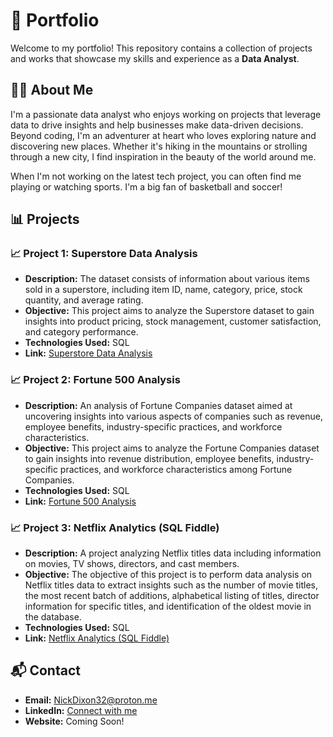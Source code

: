 # 🚀 Portfolio

Welcome to my portfolio! This repository contains a collection of projects and works that showcase my skills and experience as a **Data Analyst**.


## 🙋‍♂️ About Me

I'm a passionate data analyst who enjoys working on projects that leverage data to drive insights and help businesses make data-driven decisions. Beyond coding, I'm an adventurer at heart who loves exploring nature and discovering new places. Whether it's hiking in the mountains or strolling through a new city, I find inspiration in the beauty of the world around me.

When I'm not working on the latest tech project, you can often find me playing or watching sports. I'm a big fan of basketball and soccer!

## 📊 Projects

### 📈 Project 1: Superstore Data Analysis
- **Description:** The dataset consists of information about various items sold in a superstore, including item ID, name, category, price, stock quantity, and average rating.
- **Objective:** This project aims to analyze the Superstore dataset to gain insights into product pricing, stock management, customer satisfaction, and category performance.
- **Technologies Used:** SQL
- **Link:** [Superstore Data Analysis](https://github.com/whitelotus32/SQL/blob/main/Superstore)

### 📈 Project 2: Fortune 500 Analysis
- **Description:** An analysis of Fortune Companies dataset aimed at uncovering insights into various aspects of companies such as revenue, employee benefits, industry-specific practices, and workforce characteristics.
- **Objective:** This project aims to analyze the Fortune Companies dataset to gain insights into revenue distribution, employee benefits, industry-specific practices, and workforce characteristics among Fortune Companies.
- **Technologies Used:** SQL
- **Link:** [Fortune 500 Analysis](https://github.com/whitelotus32/SQL/blob/main/Fortune%20500%20Analysis)

### 📈 Project 3: Netflix Analytics (SQL Fiddle)
- **Description:** A project analyzing Netflix titles data including information on movies, TV shows, directors, and cast members.
- **Objective:** The objective of this project is to perform data analysis on Netflix titles data to extract insights such as the number of movie titles, the most recent batch of additions, alphabetical listing of titles, director information for specific titles, and identification of the oldest movie in the database.
- **Technologies Used:** SQL
- **Link:** [Netflix Analytics (SQL Fiddle)](https://github.com/whitelotus32/SQL/blob/main/Netflix%20Analytics%20(SQL%20Fiddle))

## 📬 Contact

- **Email:** NickDixon32@proton.me
- **LinkedIn:** [Connect with me](https://www.linkedin.com/in/nickdixon32/)
- **Website:** Coming Soon!
